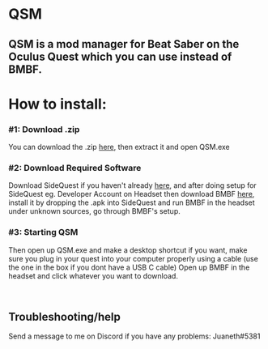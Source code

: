 # QSM
## QSM is a mod manager for Beat Saber on the Oculus Quest which you can use instead of BMBF.

<h1>How to install:</h1>
<h3>#1: Download .zip</h3>
<p>You can download the .zip <a href="https://github.com/fuvkingxase/QSM/releases/latest/download/QSM.zip">here</a>, then&nbsp;extract it and open QSM.exe</p>
<h3>#2: Download Required Software</h3>
<p>Download SideQuest if you haven't already <a href="https://github.com/SideQuestVR/SideQuest/releases/download/v0.10.18/SideQuest-Setup-0.10.18-x64-win.exe">here</a>, and after doing setup for SideQuest eg. Developer Account on Headset then download BMBF <a href="https://bmbf.dev/stable">here</a>, install it by dropping the .apk into SideQuest and run BMBF in the headset under unknown sources, go through BMBF's setup.</p>
<h3>#3: Starting QSM</h3>
<p>Then open up QSM.exe and make a desktop shortcut if you want, make sure you plug in your quest into your computer properly using a cable (use the one in the box if you dont have a USB C cable) Open up BMBF in the headset and click whatever you want to download.</p>
<p>&nbsp;</p>
<h2>Troubleshooting/help</h2>
<p>Send a message to me on Discord if you have any problems:&nbsp;Juaneth#5381</p>
<p>&nbsp;</p>

